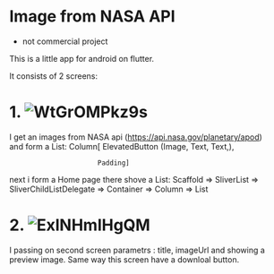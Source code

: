 # Image from NASA API
* not commercial project

This is a little app for android on flutter. 

It consists of 2 screens:

 # 1. ![WtGrOMPkz9s](https://user-images.githubusercontent.com/60977945/142928221-65ce7e88-ddfb-4a73-b509-e139838ce5f9.jpg)
  I get an images from NASA api (https://api.nasa.gov/planetary/apod)  
  and form a List<Widget>: Column[
                          ElevatedButton (Image,
                                          Text,
                                          Text,),



                          Padding]
  next i form a Home page there shove a List:
    Scaffold => SliverList => SliverChildListDelegate => Container => 
    Column => List<Widget>
  
 # 2. ![ExlNHmlHgQM](https://user-images.githubusercontent.com/60977945/142928233-01489327-a0d4-405f-860b-653889822bf4.jpg)
  I passing on second screen parametrs : title, imageUrl
  and showing a preview image.
  Same way this screen have a downloal button.
